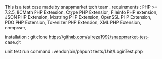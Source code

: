 This is a test case made by snappmarket tech team .
requirements :
PHP >= 7.2.5, 
BCMath PHP Extension, 
Ctype PHP Extension, 
Fileinfo PHP extension, 
JSON PHP Extension, 
Mbstring PHP Extension, 
OpenSSL PHP Extension, 
PDO PHP Extension, 
Tokenizer PHP Extension, 
XML PHP Extension, 
composer, 

installation :
git clone https://github.com/alireza1992/snappmarket-test-case.git

unit test run command :
vendor/bin/phpunit tests/Unit/LoginTest.php 
